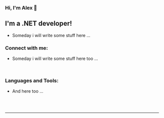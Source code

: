 ### Hi, I'm Alex 👋

## I'm a .NET developer!
- Someday i will write some stuff here ...

### Connect with me:

- Someday i will write some stuff here too ...

<br />

### Languages and Tools:

- And here too ...


<br />
<br />

---
